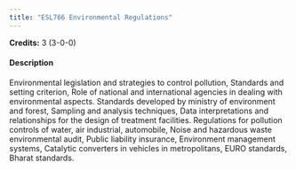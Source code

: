 ```yaml
---
title: "ESL766 Environmental Regulations"
---
```

**Credits:** 3 (3-0-0)

#### Description
Environmental legislation and strategies to control pollution, Standards and setting criterion, Role of national and international agencies in dealing with environmental aspects. Standards developed by ministry of environment and forest, Sampling and analysis techniques, Data interpretations and relationships for the design of treatment facilities. Regulations for pollution controls of water, air industrial, automobile, Noise and hazardous waste environmental audit, Public liability insurance, Environment management systems, Catalytic converters in vehicles in metropolitans, EURO standards, Bharat standards.